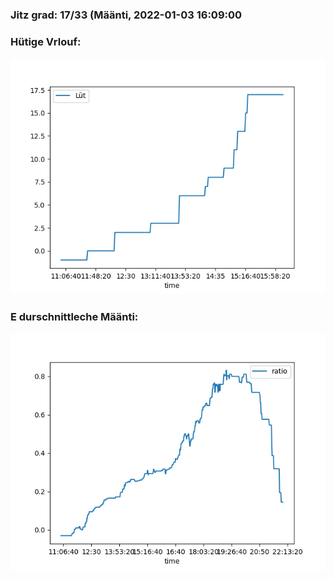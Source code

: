 ### Jitz grad: 17/33 (Määnti, 2022-01-03 16:09:00

### Hütige Vrlouf:
![Graph](Today.png)

### E durschnittleche Määnti:
![Graph](Määnti.png)